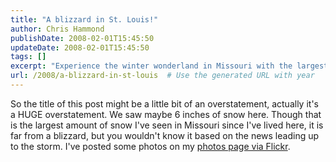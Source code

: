 ```yaml
---
title: "A blizzard in St. Louis!"
author: Chris Hammond
publishDate: 2008-02-01T15:45:50
updateDate: 2008-02-01T15:45:50
tags: []
excerpt: "Experience the winter wonderland in Missouri with the largest snowfall seen yet, a delightful surprise despite falling short of a blizzard. View the stunning photos on our Flickr page!"
url: /2008/a-blizzard-in-st-louis  # Use the generated URL with year
---
```

<p>So the title of this post might be a little bit of an overstatement, actually it's a HUGE overstatement. We saw maybe 6 inches of snow here. Though that is the largest amount of snow I've seen in Missouri since I've lived here, it is far from a blizzard, but you wouldn't know it based on the news leading up to the storm. I've posted some photos on my&#160;<a href="https://www.chrishammond.com/photos">photos page via Flickr</a>.</p>


